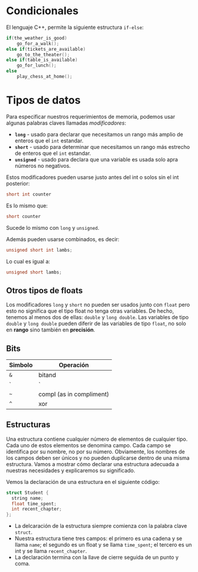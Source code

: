 # Condicionales
El lenguaje C++, permite la siguiente estructura `if-else`:
```cpp
if(the_weather_is_good)
    go_for_a_walk();
else if(tickets_are_available)
    go_to_the_theater();
else if(table_is_available)
    go_for_lunch();
else
    play_chess_at_home();
``` 
# Tipos de datos
Para especificar nuestros requerimientos de memoria, podemos usar algunas palabras claves llamadas *modificadores*:
* **`long`** - usado para declarar que necesitamos un rango más amplio de enteros que el `int` estandar.
* **`short`** - usado para determinar que necesitamos un rango más estrecho de enteros que el `int` estandar.
* **`unsigned`** - usado para declara que una variable es usada solo apra números no negativos.

Estos modificadores pueden usarse justo antes del int o solos sin el int posterior:
```cpp
short int counter
```

Es lo mismo que:
```cpp
short counter
```
Sucede lo mismo con `long` y `unsigned`.

Además pueden usarse combinados, es decir:
```cpp
unsigned short int lambs;
```
Lo cual es igual a:
```cpp
unsigned short lambs;
```

## Otros tipos de floats
Los modificadores `long` y `short` no pueden ser usados junto con `float` pero esto no significa que el tipo float no tenga otras variables. De hecho, tenemos al menos dos de ellas: `double` y `long double`. Las variables de tipo `double` y `long double` pueden diferir de las variables de tipo `float`, no solo en **rango** sino también en **precisión**.

## Bits
| Simbolo | Operación |
|---------|-----------|
|   `&`	  |  bitand   |
|	`|`   |  bitor    |
|   `~`	  |  compl (as in compliment) |
|   `^`	  |  xor |

## Estructuras
Una estructura contiene cualquier número de elementos de cualquier tipo. Cada uno de estos elementos se denomina campo. Cada campo se identifica por su nombre, no por su número. Obviamente, los nombres de los campos deben ser únicos y no pueden duplicarse dentro de una misma estructura. Vamos a mostrar cómo declarar una estructura adecuada a nuestras necesidades y explicaremos su significado.

Vemos la declaración de una estructura en el siguiente código:
```cpp
struct Student {
  string name;
  float time_spent;
  int recent_chapter;
};
```

* La delcaración de la estructura siempre comienza con la palabra clave `struct`.
* Nuestra estructura tiene tres campos: el primero es una cadena y se llama `name`; el segundo es un float y se llama `time_spent`; el tercero es un int y se llama `recent_chapter`.
* La declaración termina con la llave de cierre seguida de un punto y coma.
